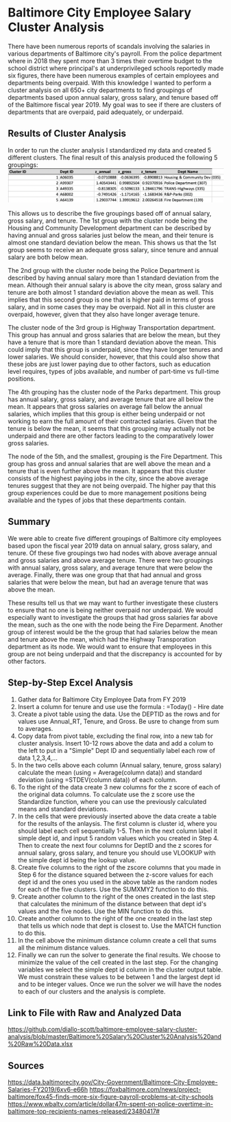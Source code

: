 # Baltimore City Employee Salary Cluster Analysis
  There have been numerous reports of scandals involving the salaries in various departments of Baltimore city's payroll.  From the police department where in 2018 they spent more than 3 times their overtime budget to the school district where principal's at underprivileged schools reportedly made six figures,  there have been numerous examples of certain employees and departments being overpaid.  With this knowledge I wanted to perform a cluster analysis on all 650+ city departments to find groupings of departments based upon annual salary, gross salary, and tenure based off of the Baltimore fiscal year 2019.  My goal was to see if there are clusters of departments that are overpaid, paid adequately, or underpaid. 
  
## Results of Cluster Analysis
  In order to run the cluster analysis I standardized my data and created 5 different clusters.  The final result of this analysis produced the following 5 groupings:
  ![cluster output](https://github.com/diallo-scott/baltimore-employee-salary-cluster-analysis/blob/master/Cluster%20Analysis%20Output.png)
 
 This allows us to describe the five groupings based off of annual salary, gross salary, and tenure.  The 1st group with the cluster node being the Housing and Community Development department can be described by having annual and gross salaries just below the mean, and their tenure is almost one standard deviation below the mean.  This shows us that the 1st group seems to receive an adequate gross salary, since tenure and annual salary are both below mean.  
 
 The 2nd group with the cluster node being the Police Department is described by having annual salary more than 1 standard deviation from the mean.  Although their annual salary is above the city mean, gross salary and tenure are both almost 1 standard deviation above the mean as well.  This implies that this second group is one that is higher paid in terms of gross salary, and in some cases they may be overpaid.  Not all in this cluster are overpaid, however, given that they also have longer average tenure.
 
 The cluster node of the 3rd group is Highway Transportation department.  This group has annual and gross salaries that are below the mean, but they have a tenure that is more than 1 standard deviation above the mean.  This could imply that this group is underpaid, since they have longer tenures and lower salaries.  We should consider, however, that this could also show that these jobs are just lower paying due to other factors, such as education level requires, types of jobs available, and number of part-time vs full-time positions.
 
 The 4th grouping has the cluster node of the Parks department.  This group has annual salary, gross salary, and average tenure that are all below the mean.  It appears that gross salaries on average fall below the annual salaries, which implies that this group is either being underpaid or not working to earn the full amount of their contracted salaries.  Given that the tenure is below the mean, it seems that this grouping may actually not be underpaid and there are other factors leading to the comparatively lower gross salaries.
 
 The node of the 5th, and the smallest, grouping is the Fire Department.  This group has gross and annual salaries that are well above the mean and a tenure that is even further above the mean.  It appears that this cluster consists of the highest paying jobs in the city, since the above average tenures suggest that they are not being overpaid.  The higher pay that this group experiences could be due to more management positions being available and the types of jobs that these departments contain.
 
 ## Summary
 We were able to create five different groupings of Baltimore city employees based upon the fiscal year 2019 data on annual salary, gross salary, and tenure.  Of these five groupings two had nodes with above average annual and gross salaries and above average tenure.  There were two groupings with annual salary, gross salary, and average tenure that were below the average. Finally, there was one group that that had annual and gross salaries that were below the mean, but had an average tenure that was above the mean.
 
 These results tell us that we may want to further investigate these clusters to ensure that no one is being neither overpaid nor underpaid.  We would especially want to investigate the groups that had gross salaries far above the mean, such as the one with the node being the Fire Deparment.  Another group of interest would be the the group that had salaries below the mean and tenure above the mean, which had the Highway Transporation department as its node.  We would want to ensure that employees in this group are not being underpaid and that the discrepancy is accounted for by other factors.
 
 ## Step-by-Step Excel Analysis
 1. Gather data for Baltimore City Employee Data from FY 2019
 2. Insert a column for tenure and use use the formula : =Today() - Hire date
 3. Create a pivot table using the data.  Use the DEPTID as the rows and for values use Annual_RT, Tenure, and Gross.  Be usre to change from sum to averages.
 4. Copy data from pivot table, excluding the final row, into a new tab for cluster analysis.  Insert 10-12 rows above the data and add a colum to the left to put in a "Simple" Dept ID and sequentially label each row of data 1,2,3,4,...
 5. In the two cells above each column (Annual salary, tenure, gross salary) calculate the mean (using = Average(column data)) and standard deviation (using =STDEV(column data)) of each column.
 6.  To the right of the data create 3 new columns for the z score of each of the original data columns.  To calculate use the z score use the Standardize function, where you can use the previously calculated means and standard deviations.
 7. In the cells that were previously inserted above the data create a table for the results of the anlaysis.  The first column is cluster id, where you should label each cell sequentially 1-5.  Then in the next column label it simple dept id, and input 5 random values which you created in Step 4.  Then to create the next four columns for DeptID and the z scores for annual salary, gross salary, and tenure you should use VLOOKUP with the simple dept id being the lookup value.
 8. Create five columns to the right of the zscore columns that you made in Step 6 for the distance squared between the z-score values for each dept id and the ones you used in the above table as the random nodes for each of the five clusters.  Use the SUMXMY2 function to do this.
 9. Create another column to the right of the ones created in the last step that calculates the minimum of the distance between that dept id's values and the five nodes.  Use the MIN function to do this.
 10. Create another column to the right of the one created in the last step that tells us which node that dept is closest to.  Use the MATCH function to do this.
 11. In the cell above the minimum distance column create a cell that sums all the minimum distance values.
 12. Finally we can run the solver to generate the final results.  We choose to minimize the value of the cell created in the last step.  For the changing variables we select the simple dept id column in the cluster output table.  We must constrain these values to be between 1 and the largest dept id and to be integer values.  Once we run the solver we will have the nodes to each of our clusters and the analysis is complete.
 
 ## Link to File with Raw and Analyzed Data
 https://github.com/diallo-scott/baltimore-employee-salary-cluster-analysis/blob/master/Baltimore%20Salary%20Cluster%20Analysis%20and%20Raw%20Data.xlsx

## Sources
https://data.baltimorecity.gov/City-Government/Baltimore-City-Employee-Salaries-FY2019/6xv6-e66h
https://foxbaltimore.com/news/project-baltimore/fox45-finds-more-six-figure-payroll-problems-at-city-schools
https://www.wbaltv.com/article/dollar47m-spent-on-police-overtime-in-baltimore-top-recipients-names-released/23480417#
